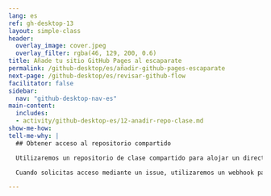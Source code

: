 ```yaml
---
lang: es
ref: gh-desktop-13
layout: simple-class
header:
  overlay_image: cover.jpeg
  overlay_filter: rgba(46, 129, 200, 0.6)
title: Añade tu sitio GitHub Pages al escaparate
permalink: /github-desktop/es/añadir-github-pages-escaparate
next-page: /github-desktop/es/revisar-github-flow
facilitator: false
sidebar:
  nav: "github-desktop-nav-es"
main-content:
  includes:
  - activity/github-desktop-es/12-anadir-repo-clase.md  
show-me-how:
tell-me-why: |
  ## Obtener acceso al repositorio compartido

  Utilizaremos un repositorio de clase compartido para alojar un directorio de todas las páginas que se han creado como parte de este curso.

  Cuando solicitas acceso mediante un issue, utilizaremos un webhook para añadirte como colaborador. Esto asegurará que tienes los permisos para hacer push a este repositorio, y añadir tu sitio.

---
```

